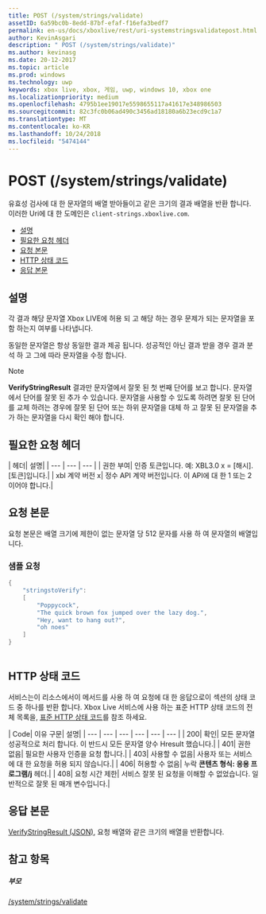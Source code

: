 ```yaml
---
title: POST (/system/strings/validate)
assetID: 6a59bc0b-8edd-87bf-efaf-f16efa3bedf7
permalink: en-us/docs/xboxlive/rest/uri-systemstringsvalidatepost.html
author: KevinAsgari
description: " POST (/system/strings/validate)"
ms.author: kevinasg
ms.date: 20-12-2017
ms.topic: article
ms.prod: windows
ms.technology: uwp
keywords: xbox live, xbox, 게임, uwp, windows 10, xbox one
ms.localizationpriority: medium
ms.openlocfilehash: 4795b1ee19017e5598655117a41617e348986503
ms.sourcegitcommit: 82c3fc0b06ad490c3456ad18180a6b23ecd9c1a7
ms.translationtype: MT
ms.contentlocale: ko-KR
ms.lasthandoff: 10/24/2018
ms.locfileid: "5474144"
---
```

# <a name="post-systemstringsvalidate"></a>POST (/system/strings/validate)
유효성 검사에 대 한 문자열의 배열 받아들이고 같은 크기의 결과 배열을 반환 합니다. 이러한 Uri에 대 한 도메인은 `client-strings.xboxlive.com`.
 
  * [설명](#ID4EV)
  * [필요한 요청 헤더](#ID4EIB)
  * [요청 본문](#ID4ELC)
  * [HTTP 상태 코드](#ID4E4C)
  * [응답 본문](#ID4ETF)
 
<a id="ID4EV"></a>

 
## <a name="remarks"></a>설명
 
각 결과 해당 문자열 Xbox LIVE에 허용 되 고 해당 하는 경우 문제가 되는 문자열을 포함 하는지 여부를 나타냅니다.
 
동일한 문자열은 항상 동일한 결과 제공 됩니다. 성공적인 아닌 결과 받을 경우 결과 분석 하 고 그에 따라 문자열을 수정 합니다.
 
 

> [!NOTE] 
> <b>VerifyStringResult</b> 결과만 문자열에서 잘못 된 첫 번째 단어를 보고 합니다. 문자열에서 단어를 잘못 된 추가 수 있습니다. 문자열을 사용할 수 있도록 하려면 잘못 된 단어를 교체 하려는 경우에 잘못 된 단어 또는 하위 문자열을 대체 하 고 잘못 된 문자열을 추가 하는 문자열을 다시 확인 해야 합니다.  

 
  
<a id="ID4EIB"></a>

 
## <a name="required-request-headers"></a>필요한 요청 헤더
 
| 헤더| 설명| 
| --- | --- | --- | 
| 권한 부여| 인증 토큰입니다. 예: XBL3.0 x = [해시]. [토큰]입니다.| 
| xbl 계약 버전 x| 정수 API 계약 버전입니다. 이 API에 대 한 1 또는 2 이어야 합니다.| 
  
<a id="ID4ELC"></a>

 
## <a name="request-body"></a>요청 본문
 
요청 본문은 배열 크기에 제한이 없는 문자열 당 512 문자를 사용 하 여 문자열의 배열입니다.
 
<a id="ID4ETC"></a>

 
### <a name="sample-request"></a>샘플 요청
 

```cpp
{
    "stringstoVerify":
    [
        "Poppycock",
        "The quick brown fox jumped over the lazy dog.",
        "Hey, want to hang out?",
        "oh noes"
    ]
}
      
```

   
<a id="ID4E4C"></a>

 
## <a name="http-status-codes"></a>HTTP 상태 코드
 
서비스는이 리소스에서이 메서드를 사용 하 여 요청에 대 한 응답으로이 섹션의 상태 코드 중 하나를 반환 합니다. Xbox Live 서비스에 사용 하는 표준 HTTP 상태 코드의 전체 목록을, [표준 HTTP 상태 코드](../../additional/httpstatuscodes.md)를 참조 하세요.
 
| Code| 이유 구문| 설명| 
| --- | --- | --- | --- | --- | --- | 
| 200| 확인| 모든 문자열 성공적으로 처리 합니다. 이 반드시 모든 문자열 양수 Hresult 했습니다.| 
| 401| 권한 없음| 필요한 사용자 인증을 요청 합니다.| 
| 403| 사용할 수 없음| 사용자 또는 서비스에 대 한 요청을 허용 되지 않습니다.| 
| 406| 허용할 수 없음| 누락 <b>콘텐츠 형식: 응용 프로그램/j</b> 헤더.| 
| 408| 요청 시간 제한| 서비스 잘못 된 요청을 이해할 수 없었습니다. 일반적으로 잘못 된 매개 변수입니다.| 
  
<a id="ID4ETF"></a>

 
## <a name="response-body"></a>응답 본문
 
[VerifyStringResult (JSON)](../../json/json-verifystringresult.md), 요청 배열와 같은 크기의 배열을 반환합니다.
  
<a id="ID4EAG"></a>

 
## <a name="see-also"></a>참고 항목
 
<a id="ID4ECG"></a>

 
##### <a name="parent"></a>부모 

[/system/strings/validate](uri-systemstringsvalidate.md)

   